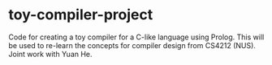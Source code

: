 # toy-compiler-project
Code for creating a toy compiler for a C-like language using Prolog. This will be used to re-learn the concepts for compiler design from CS4212 (NUS). Joint work with Yuan He.

